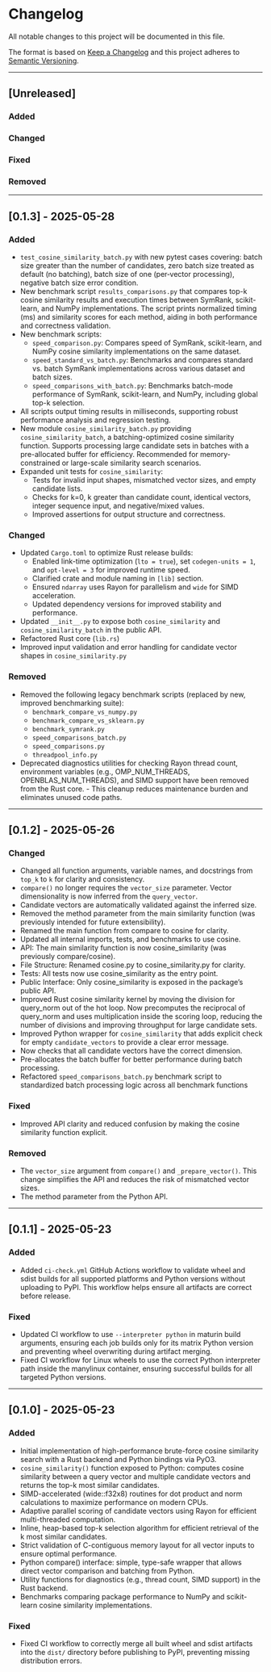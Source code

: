 # Changelog

All notable changes to this project will be documented in this file.

The format is based on [Keep a Changelog](https://keepachangelog.com/en/1.0.0/)
and this project adheres to [Semantic Versioning](https://semver.org/spec/v2.0.0.html).

---

## [Unreleased]

### Added
<!-- Add new features here -->

### Changed
<!-- Add changed behavior here -->

### Fixed
<!-- Add bug fixes here -->

### Removed
<!-- Add removals/deprecations here -->

---

## [0.1.3] - 2025-05-28 

### Added
- `test_cosine_similarity_batch.py` with new pytest cases covering: batch size greater than the number of candidates, zero batch size treated as default (no batching), batch size of one (per‐vector processing), negative batch size error condition.
- New benchmark script `results_comparisons.py` that compares top-k cosine similarity results and execution times between SymRank, scikit-learn, and NumPy implementations. The script prints normalized timing (ms) and similarity scores for each method, aiding in both performance and correctness validation.
- New benchmark scripts:
  - `speed_comparison.py`: Compares speed of SymRank, scikit-learn, and NumPy cosine similarity implementations on the same dataset.
  - `speed_standard_vs_batch.py`: Benchmarks and compares standard vs. batch SymRank implementations across various dataset and batch sizes.
  - `speed_comparisons_with_batch.py`: Benchmarks batch-mode performance of SymRank, scikit-learn, and NumPy, including global top-k selection.
- All scripts output timing results in milliseconds, supporting robust performance analysis and regression testing.
- New module `cosine_similarity_batch.py` providing `cosine_similarity_batch`, a batching-optimized cosine similarity function. Supports processing large candidate sets in batches with a pre-allocated buffer for efficiency. Recommended for memory-constrained or large-scale similarity search scenarios.
- Expanded unit tests for `cosine_similarity`:
  - Tests for invalid input shapes, mismatched vector sizes, and empty candidate lists.
  - Checks for k=0, k greater than candidate count, identical vectors, integer sequence input, and negative/mixed values.
  - Improved assertions for output structure and correctness.

### Changed
- Updated `Cargo.toml` to optimize Rust release builds:
  - Enabled link-time optimization (`lto = true`), set `codegen-units = 1`, and `opt-level = 3` for improved runtime speed.
  - Clarified crate and module naming in `[lib]` section.
  - Ensured `ndarray` uses Rayon for parallelism and `wide` for SIMD acceleration.
  - Updated dependency versions for improved stability and performance.
- Updated `__init__.py` to expose both `cosine_similarity` and `cosine_similarity_batch` in the public API.
- Refactored Rust core (`lib.rs`)
- Improved input validation and error handling for candidate vector shapes in `cosine_similarity.py`

### Removed
- Removed the following legacy benchmark scripts (replaced by new, improved benchmarking suite):
  - `benchmark_compare_vs_numpy.py`
  - `benchmark_compare_vs_sklearn.py`
  - `benchmark_symrank.py`
  - `speed_comparisons_batch.py`
  - `speed_comparisons.py`
  - `threadpool_info.py`
- Deprecated diagnostics utilities for checking Rayon thread count, environment variables (e.g., OMP_NUM_THREADS, OPENBLAS_NUM_THREADS), and SIMD support have been removed from the Rust core. - This cleanup reduces maintenance burden and eliminates unused code paths.

---

## [0.1.2] - 2025-05-26

### Changed
- Changed all function arguments, variable names, and docstrings from `top_k` to `k` for clarity and consistency.
- `compare()` no longer requires the `vector_size` parameter. Vector dimensionality is now inferred from the `query_vector`.
- Candidate vectors are automatically validated against the inferred size.
- Removed the method parameter from the main similarity function (was previously intended for future extensibility).
- Renamed the main function from compare to cosine for clarity.
- Updated all internal imports, tests, and benchmarks to use cosine.
- API: The main similarity function is now cosine_similarity (was previously compare/cosine).
- File Structure: Renamed cosine.py to cosine_similarity.py for clarity.
- Tests: All tests now use cosine_similarity as the entry point.
- Public Interface: Only cosine_similarity is exposed in the package’s public API.
- Improved Rust cosine similarity kernel by moving the division for query_norm out of the hot loop. Now precomputes the reciprocal of query_norm and uses multiplication inside the scoring loop, reducing the number of divisions and improving throughput for large candidate sets.
- Improved Python wrapper for `cosine_similarity` that adds explicit check for empty `candidate_vectors` to provide a clear error message. 
- Now checks that all candidate vectors have the correct dimension.
- Pre-allocates the batch buffer for better performance during batch processing.
- Refactored `speed_comparisons_batch.py` benchmark script to standardized batch processing logic across all benchmark functions

### Fixed
- Improved API clarity and reduced confusion by making the cosine similarity function explicit.

### Removed
- The `vector_size` argument from `compare()` and `_prepare_vector()`. This change simplifies the API and reduces the risk of mismatched vector sizes.
- The method parameter from the Python API.

---

## [0.1.1] - 2025-05-23

### Added
- Added `ci-check.yml` GitHub Actions workflow to validate wheel and sdist builds for all supported platforms and Python versions without uploading to PyPI. This workflow helps ensure all artifacts are correct before release.

### Fixed
- Updated CI workflow to use `--interpreter python` in maturin build arguments, ensuring each job builds only for its matrix Python version and preventing wheel overwriting during artifact merging.
- Fixed CI workflow for Linux wheels to use the correct Python interpreter path inside the manylinux container, ensuring successful builds for all targeted Python versions.

---

## [0.1.0] - 2025-05-23

### Added
- Initial implementation of high-performance brute-force cosine similarity search with a Rust backend and Python bindings via PyO3.
- `cosine_similarity()` function exposed to Python: computes cosine similarity between a query vector and multiple candidate vectors and returns the top-k most similar candidates.
- SIMD-accelerated (wide::f32x8) routines for dot product and norm calculations to maximize performance on modern CPUs.
- Adaptive parallel scoring of candidate vectors using Rayon for efficient multi-threaded computation.
- Inline, heap-based top-k selection algorithm for efficient retrieval of the k most similar candidates.
- Strict validation of C-contiguous memory layout for all vector inputs to ensure optimal performance.
- Python compare() interface: simple, type-safe wrapper that allows direct vector comparison and batching from Python.
- Utility functions for diagnostics (e.g., thread count, SIMD support) in the Rust backend.
- Benchmarks comparing package performance to NumPy and scikit-learn cosine similarity implementations.

### Fixed
- Fixed CI workflow to correctly merge all built wheel and sdist artifacts into the `dist/` directory before publishing to PyPI, preventing missing distribution errors.
